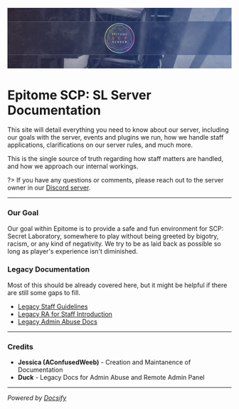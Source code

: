 ![Banner Image](media/main_banner.png)
# Epitome SCP: SL Server Documentation

This site will detail everything you need to know about our server, including our goals with the server, events and plugins we run, how we handle staff applications, clarifications on our server rules, and much more.

This is the single source of truth regarding how staff matters are handled, and how we approach our internal workings.

?> If you have any questions or comments, please reach out to the server owner in our [Discord server](https://discord.gg/4J6ddH8).

---
### Our Goal
Our goal within Epitome is to provide a safe and fun environment for SCP: Secret Laboratory, somewhere to play without being greeted by bigotry, racism, or any kind of negativity. We try to be as laid back as possible so long as player's experience isn't diminished.

### Legacy Documentation
Most of this should be already covered here, but it might be helpful if there are still some gaps to fill.
- [Legacy Staff Guidelines](https://docs.google.com/document/d/1DmblF_iUh3P_4eL1SxqUjEBCAAJ54cTq44RxnlruVoE/edit?usp=sharing)
- [Legacy RA for Staff Introduction](https://docs.google.com/document/d/13qmmAfUo2lm2A5nay_AADaNsZ8v8nb-lUzhvn-Mrwt4/edit?usp=sharing)
- [Legacy Admin Abuse Docs](https://docs.google.com/document/d/1rHGIzwUoHI7-7Kq9JM23oerMbWqu3zvsRLWCSN3FE6A/edit?usp=sharing)

---
### Credits
- **Jessica (AConfusedWeeb)** - Creation and Maintanence of Documentation
- **Duck** - Legacy Docs for Admin Abuse and Remote Admin Panel

---
*Powered by [Docsify](https://docsify.js.org/)*
